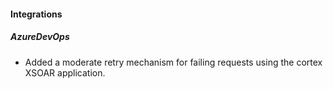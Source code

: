 
#### Integrations

##### AzureDevOps

- Added a moderate retry mechanism for failing requests using the cortex XSOAR application.
